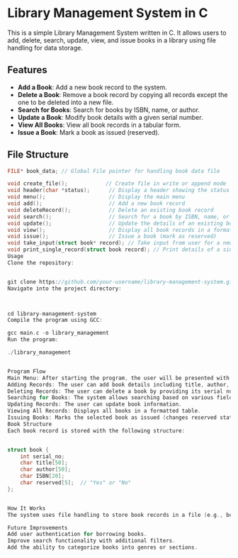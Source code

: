 # Library Management System in C

This is a simple Library Management System written in C. It allows users to add, delete, search, update, view, and issue books in a library using file handling for data storage.

## Features
- **Add a Book**: Add a new book record to the system.
- **Delete a Book**: Remove a book record by copying all records except the one to be deleted into a new file.
- **Search for Books**: Search for books by ISBN, name, or author.
- **Update a Book**: Modify book details with a given serial number.
- **View All Books**: View all book records in a tabular form.
- **Issue a Book**: Mark a book as issued (reserved).
  
## File Structure

```c
FILE* book_data; // Global File pointer for handling book data file

void create_file();            // Create file in write or append mode
void header(char *status);      // Display a header showing the status of the current action
void menu();                    // Display the main menu
void add();                     // Add a new book record
void deleteRecord();            // Delete an existing book record
void search();                  // Search for a book by ISBN, name, or author
void update();                  // Update the details of an existing book
void view();                    // Display all book records in a formatted table
void issue();                   // Issue a book (mark as reserved)
void take_input(struct book* record); // Take input from user for a new book record
void print_single_record(struct book record); // Print details of a single book record
Usage
Clone the repository:


git clone https://github.com/your-username/library-management-system.git
Navigate into the project directory:



cd library-management-system
Compile the program using GCC:

gcc main.c -o library_management
Run the program:

./library_management


Program Flow
Main Menu: After starting the program, the user will be presented with a main menu with options to add, delete, search, update, issue, or view book records.
Adding Records: The user can add book details including title, author, ISBN, and reserved status.
Deleting Records: The user can delete a book by providing its serial number.
Searching for Books: The system allows searching based on various fields such as ISBN, name, or author.
Updating Records: The user can update book information.
Viewing All Records: Displays all books in a formatted table.
Issuing Books: Marks the selected book as issued (changes reserved status to "Yes").
Book Structure
Each book record is stored with the following structure:


struct book {
    int serial_no;
    char title[50];
    char author[50];
    char ISBN[20];
    char reserved[5];  // "Yes" or "No"
};


How It Works
The system uses file handling to store book records in a file (e.g., books.txt). All operations, such as adding, deleting, updating, and viewing books, are performed on this file. The global file pointer book_data is used to manipulate the book records.

Future Improvements
Add user authentication for borrowing books.
Improve search functionality with additional filters.
Add the ability to categorize books into genres or sections.
